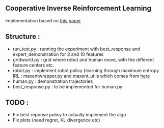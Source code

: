 ## Cooperative Inverse Reinforcement Learning

Implementation based on [this paper](https://papers.nips.cc/paper_files/paper/2016/hash/c3395dd46c34fa7fd8d729d8cf88b7a8-Abstract.html)

## Structure :

- run_test.py : running the experiment with best_response and expert_demonstration for 3 and 10 features
- gridworld.py : grid where robot and human move, with the different feature centers etc.
- robot.py : implement robot policy (learning through maximum entropy IRL : maxentwrapper.py and maxent_utils which comes from [here](https://pypi.org/project/irl-maxent/)
- human.py : demonstration trajectories
- best_response.py : to be implemented for human.py

## TODO :
- Fix best reponse policy to actually implement the algo
- Fix plots (need regret, KL divergence etc)